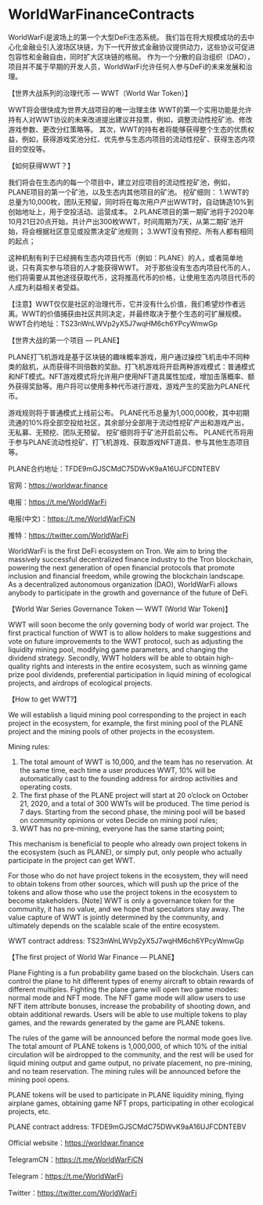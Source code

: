 # WorldWarFinanceContracts

WorldWarFi是波场上的第一个大型DeFi生态系统。 我们旨在将大规模成功的去中心化金融业引入波场区块链，为下一代开放式金融协议提供动力，这些协议可促进包容性和金融自由，同时扩大区块链的格局。 作为一个分散的自治组织（DAO），项目并不属于早期的开发人员，WorldWarFi允许任何人参与DeFi的未来发展和治理。

【世界大战系列的治理代币 — WWT（World War Token）】

WWT将会很快成为世界大战项目的唯一治理主体
WWT的第一个实用功能是允许持有人对WWT协议的未来改进提出建议并投票，例如，调整流动性挖矿池、修改游戏参数、更改分红策略等。
其次，WWT的持有者将能够获得整个生态的优质权益，例如，获得游戏奖池分红、优先参与生态内项目的流动性挖矿、获得生态内项目的空投等。

【如何获得WWT？】

我们将会在生态内的每一个项目中，建立对应项目的流动性挖矿池，例如，PLANE项目的第一个矿池，以及生态内其他项目的矿池。
挖矿细则：
1.WWT的总量为10,000枚，团队无预留，同时将在每次用户产出WWT时，自动铸造10%到创始地址上，用于空投活动、运营成本。
2.PLANE项目的第一期矿池将于2020年10月21日20点开始，共计产出300枚WWT，时间周期为7天，从第二期矿池开始，将会根据社区意见或投票决定矿池规则；
3.WWT没有预挖、所有人都有相同的起点；

这种机制有利于已经拥有生态内项目代币（例如：PLANE）的人，或者简单地说，只有真实参与项目的人才能获得WWT。
对于那些没有生态内项目代币的人，他们将需要从其他途径获取代币，这将推高代币的价格，让使用生态内项目代币的人成为利益相关者受益。

【注意】WWT仅仅是社区的治理代币，它并没有什么价值，我们希望炒作者远离。WWT的价值捕获由社区共同决定，并最终取决于整个生态的可扩展规模。
WWT合约地址：TS23nWnLWVp2yX5J7wqHM6ch6YPcyWmwGp

【世界大战的第一个项目 — PLANE】

PLANE打飞机游戏是基于区块链的趣味概率游戏，用户通过操控飞机击中不同种类的敌机，从而获得不同倍数的奖励。打飞机游戏将开启两种游戏模式：普通模式和NFT模式。NFT游戏模式将允许用户使用NFT道具属性加成，增加击落概率、额外获得奖励等。用户将可以使用多种代币进行游戏，游戏产生的奖励为PLANE代币。

游戏规则将于普通模式上线前公布。
PLANE代币总量为1,000,000枚，其中初期流通的10%将全部空投给社区，其余部分全部用于流动性挖矿产出和游戏产出，无私募、无预挖、团队无预留。
挖矿细则将于矿池开启前公布。
PLANE代币将用于参与PLANE流动性挖矿、打飞机游戏、获取游戏NFT道具、参与其他生态项目等。

PLANE合约地址：TFDE9mGJSCMdC75DWvK9aA16UJFCDNTEBV

官网：https://worldwar.finance

电报：https://t.me/WorldWarFi

电报(中文)：https://t.me/WorldWarFiCN

推特：https://twitter.com/WorldWarFi


WorldWarFi is the first DeFi ecosystem on Tron. We aim to bring the massively successful decentralized finance industry to the Tron blockchain, powering the next generation of open financial protocols that promote inclusion and financial freedom, while growing the blockchain landscape. As a decentralized autonomous organization (DAO), WorldWarFi allows anybody to participate in the growth and governance of the future of DeFi.

【World War Series Governance Token — WWT (World War Token)】

WWT will soon become the only governing body of world war project.
The first practical function of WWT is to allow holders to make suggestions and vote on future improvements to the WWT protocol, such as adjusting the liquidity mining pool, modifying game parameters, and changing the dividend strategy.
Secondly, WWT holders will be able to obtain high-quality rights and interests in the entire ecosystem, such as winning game prize pool dividends, preferential participation in liquid mining of ecological projects, and airdrops of ecological projects.

【How to get WWT?】

We will establish a liquid mining pool corresponding to the project in each project in the ecosystem, for example, the first mining pool of the PLANE project and the mining pools of other projects in the ecosystem.

Mining rules:
1. The total amount of WWT is 10,000, and the team has no reservation. At the same time, each time a user produces WWT, 10% will be automatically cast to the founding address for airdrop activities and operating costs.
2. The first phase of the PLANE project will start at 20 o’clock on October 21, 2020, and a total of 300 WWTs will be produced. The time period is 7 days. Starting from the second phase, the mining pool will be based on community opinions or votes Decide on mining pool rules;
3. WWT has no pre-mining, everyone has the same starting point;

This mechanism is beneficial to people who already own project tokens in the ecosystem (such as PLANE), or simply put, only people who actually participate in the project can get WWT.

For those who do not have project tokens in the ecosystem, they will need to obtain tokens from other sources, which will push up the price of the tokens and allow those who use the project tokens in the ecosystem to become stakeholders.
[Note] WWT is only a governance token for the community, it has no value, and we hope that speculators stay away. The value capture of WWT is jointly determined by the community, and ultimately depends on the scalable scale of the entire ecosystem.

WWT contract address: TS23nWnLWVp2yX5J7wqHM6ch6YPcyWmwGp

【The first project of World War Finance — PLANE】

Plane Fighting is a fun probability game based on the blockchain. Users can control the plane to hit different types of enemy aircraft to obtain rewards of different multiples. Fighting the plane game will open two game modes: normal mode and NFT mode. The NFT game mode will allow users to use NFT item attribute bonuses, increase the probability of shooting down, and obtain additional rewards. Users will be able to use multiple tokens to play games, and the rewards generated by the game are PLANE tokens.

The rules of the game will be announced before the normal mode goes live.
The total amount of PLANE tokens is 1,000,000, of which 10% of the initial circulation will be airdropped to the community, and the rest will be used for liquid mining output and game output, no private placement, no pre-mining, and no team reservation.
The mining rules will be announced before the mining pool opens.

PLANE tokens will be used to participate in PLANE liquidity mining, flying airplane games, obtaining game NFT props, participating in other ecological projects, etc.

PLANE contract address: TFDE9mGJSCMdC75DWvK9aA16UJFCDNTEBV


Official website：https://worldwar.finance

TelegramCN：https://t.me/WorldWarFiCN

Telegram：https://t.me/WorldWarFi

Twitter：https://twitter.com/WorldWarFi



